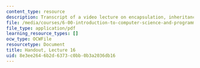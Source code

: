 ```yaml
---
content_type: resource
description: Transcript of a video lecture on encapsulation, inheritance, and shadowing.
file: /media/courses/6-00-introduction-to-computer-science-and-programming-fall-2008/8e3ee2646b2d6373c0bb0b3a2036db16_lec16.pdf
file_type: application/pdf
learning_resource_types: []
ocw_type: OCWFile
resourcetype: Document
title: Handout, Lecture 16
uid: 8e3ee264-6b2d-6373-c0bb-0b3a2036db16
---
```

